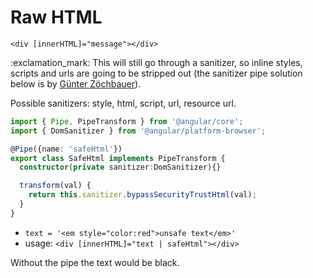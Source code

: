 # Raw HTML

```
<div [innerHTML]="message"></div>
```

:exclamation_mark: This will still go through a sanitizer, so inline styles, scripts and urls are going to be stripped out (the sanitizer pipe solution below is by [Günter Zöchbauer](https://stackoverflow.com/a/37076868)).

Possible sanitizers: style, html, script, url, resource url.

```typescript
import { Pipe, PipeTransform } from '@angular/core';
import { DomSanitizer } from '@angular/platform-browser';

@Pipe({name: 'safeHtml'})
export class SafeHtml implements PipeTransform {
  constructor(private sanitizer:DomSanitizer){}

  transform(val) {
    return this.sanitizer.bypassSecurityTrustHtml(val);
  }
}
```
- `text = '<em style="color:red">unsafe text</em>'`
- usage: `<div [innerHTML]="text | safeHtml"></div>`

Without the pipe the text would be black.


